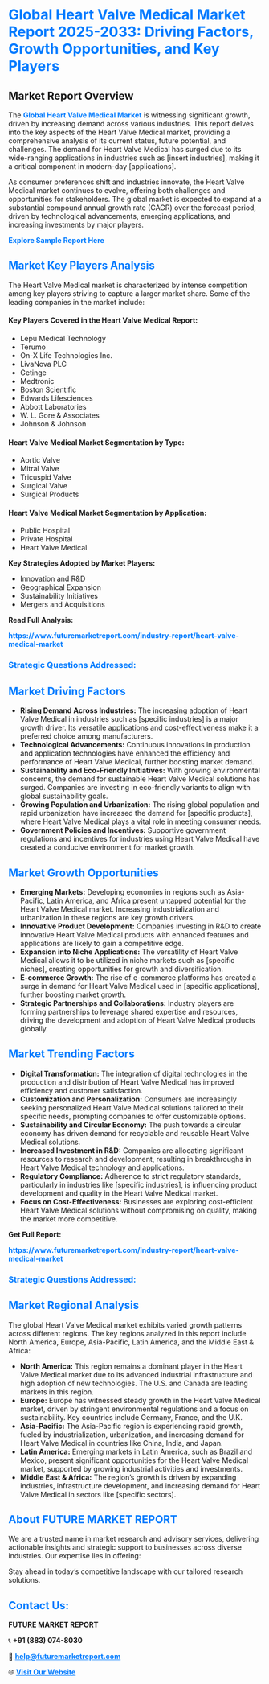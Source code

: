 <h1 style="color: #007BFF;">Global Heart Valve Medical Market Report 2025-2033: Driving Factors, Growth Opportunities, and Key Players</h1>

<section id="overview">
<h2>Market Report Overview</h2>
<p>The <a href="https://www.futuremarketreport.com/industry-report/heart-valve-medical-market" style="color: #007BFF; text-decoration: none;"><strong>Global Heart Valve Medical Market</strong></a> is witnessing significant growth, driven by increasing demand across various industries. This report delves into the key aspects of the Heart Valve Medical market, providing a comprehensive analysis of its current status, future potential, and challenges. The demand for Heart Valve Medical has surged due to its wide-ranging applications in industries such as [insert industries], making it a critical component in modern-day [applications].</p>
<p>As consumer preferences shift and industries innovate, the Heart Valve Medical market continues to evolve, offering both challenges and opportunities for stakeholders. The global market is expected to expand at a substantial compound annual growth rate (CAGR) over the forecast period, driven by technological advancements, emerging applications, and increasing investments by major players.</p>
</section>

<section id="overview">
<p><a href="https://www.futuremarketreport.com/request-sample/reportId=123040" style="color: #007BFF; text-decoration: none;"><strong>Explore Sample Report Here</strong></a></p>
</section>

<section id="key-players">
<h2 style="color: #007BFF;">Market Key Players Analysis</h2>
<p>The Heart Valve Medical market is characterized by intense competition among key players striving to capture a larger market share. Some of the leading companies in the market include:</p>
<h4>Key Players Covered in the Heart Valve Medical Report:</h4>
<ul><li>Lepu Medical Technology</li><li>Terumo</li><li>On-X Life Technologies Inc.</li><li>LivaNova PLC</li><li>Getinge</li><li>Medtronic</li><li>Boston Scientific</li><li>Edwards Lifesciences</li><li>Abbott Laboratories</li><li>W. L. Gore &amp; Associates</li><li>Johnson &amp; Johnson</li></ul>
<h4>Heart Valve Medical Market Segmentation by Type:</h4>
<ul><li>Aortic Valve</li><li>Mitral Valve</li><li>Tricuspid Valve</li><li>Surgical Valve</li><li>Surgical Products</li></ul>

<h4>Heart Valve Medical Market Segmentation by Application:</h4>
<ul><li>Public Hospital</li><li>Private Hospital</li><li>Heart Valve Medical</li></ul>
<p><strong>Key Strategies Adopted by Market Players:</strong></p>
<ul>
<li>Innovation and R&D</li>
<li>Geographical Expansion</li>
<li>Sustainability Initiatives</li>
<li>Mergers and Acquisitions</li>
</ul>
</section>

<section>
<p><strong>Read Full Analysis: </strong></p><a href="https://www.futuremarketreport.com/industry-report/heart-valve-medical-market" style="color: #007BFF; text-decoration: none;"><strong>https://www.futuremarketreport.com/industry-report/heart-valve-medical-market</strong></a>
<h3 style="color: #007BFF;">Strategic Questions Addressed:</h3>
</section>

<section id="driving-factors">
<h2 style="color: #007BFF;">Market Driving Factors</h2>
<ul>
<li><strong>Rising Demand Across Industries:</strong> The increasing adoption of Heart Valve Medical in industries such as [specific industries] is a major growth driver. Its versatile applications and cost-effectiveness make it a preferred choice among manufacturers.</li>
<li><strong>Technological Advancements:</strong> Continuous innovations in production and application technologies have enhanced the efficiency and performance of Heart Valve Medical, further boosting market demand.</li>
<li><strong>Sustainability and Eco-Friendly Initiatives:</strong> With growing environmental concerns, the demand for sustainable Heart Valve Medical solutions has surged. Companies are investing in eco-friendly variants to align with global sustainability goals.</li>
<li><strong>Growing Population and Urbanization:</strong> The rising global population and rapid urbanization have increased the demand for [specific products], where Heart Valve Medical plays a vital role in meeting consumer needs.</li>
<li><strong>Government Policies and Incentives:</strong> Supportive government regulations and incentives for industries using Heart Valve Medical have created a conducive environment for market growth.</li>
</ul>
</section>

<section id="growth-opportunities">
<h2 style="color: #007BFF;">Market Growth Opportunities</h2>
<ul>
<li><strong>Emerging Markets:</strong> Developing economies in regions such as Asia-Pacific, Latin America, and Africa present untapped potential for the Heart Valve Medical market. Increasing industrialization and urbanization in these regions are key growth drivers.</li>
<li><strong>Innovative Product Development:</strong> Companies investing in R&D to create innovative Heart Valve Medical products with enhanced features and applications are likely to gain a competitive edge.</li>
<li><strong>Expansion into Niche Applications:</strong> The versatility of Heart Valve Medical allows it to be utilized in niche markets such as [specific niches], creating opportunities for growth and diversification.</li>
<li><strong>E-commerce Growth:</strong> The rise of e-commerce platforms has created a surge in demand for Heart Valve Medical used in [specific applications], further boosting market growth.</li>
<li><strong>Strategic Partnerships and Collaborations:</strong> Industry players are forming partnerships to leverage shared expertise and resources, driving the development and adoption of Heart Valve Medical products globally.</li>
</ul>
</section>

<section id="trending-factors">
<h2 style="color: #007BFF;">Market Trending Factors</h2>
<ul>
<li><strong>Digital Transformation:</strong> The integration of digital technologies in the production and distribution of Heart Valve Medical has improved efficiency and customer satisfaction.</li>
<li><strong>Customization and Personalization:</strong> Consumers are increasingly seeking personalized Heart Valve Medical solutions tailored to their specific needs, prompting companies to offer customizable options.</li>
<li><strong>Sustainability and Circular Economy:</strong> The push towards a circular economy has driven demand for recyclable and reusable Heart Valve Medical solutions.</li>
<li><strong>Increased Investment in R&D:</strong> Companies are allocating significant resources to research and development, resulting in breakthroughs in Heart Valve Medical technology and applications.</li>
<li><strong>Regulatory Compliance:</strong> Adherence to strict regulatory standards, particularly in industries like [specific industries], is influencing product development and quality in the Heart Valve Medical market.</li>
<li><strong>Focus on Cost-Effectiveness:</strong> Businesses are exploring cost-efficient Heart Valve Medical solutions without compromising on quality, making the market more competitive.</li>
</ul>
</section>

<section>
<p><strong>Get Full Report: </strong></p><a href="https://www.futuremarketreport.com/industry-report/heart-valve-medical-market" style="color: #007BFF; text-decoration: none;"><strong>https://www.futuremarketreport.com/industry-report/heart-valve-medical-market</strong></a>
<h3 style="color: #007BFF;">Strategic Questions Addressed:</h3>
</section>


<section id="regional-analysis">
<h2 style="color: #007BFF;">Market Regional Analysis</h2>
<p>The global Heart Valve Medical market exhibits varied growth patterns across different regions. The key regions analyzed in this report include North America, Europe, Asia-Pacific, Latin America, and the Middle East & Africa:</p>
<ul>
<li><strong>North America:</strong> This region remains a dominant player in the Heart Valve Medical market due to its advanced industrial infrastructure and high adoption of new technologies. The U.S. and Canada are leading markets in this region.</li>
<li><strong>Europe:</strong> Europe has witnessed steady growth in the Heart Valve Medical market, driven by stringent environmental regulations and a focus on sustainability. Key countries include Germany, France, and the U.K.</li>
<li><strong>Asia-Pacific:</strong> The Asia-Pacific region is experiencing rapid growth, fueled by industrialization, urbanization, and increasing demand for Heart Valve Medical in countries like China, India, and Japan.</li>
<li><strong>Latin America:</strong> Emerging markets in Latin America, such as Brazil and Mexico, present significant opportunities for the Heart Valve Medical market, supported by growing industrial activities and investments.</li>
<li><strong>Middle East & Africa:</strong> The region’s growth is driven by expanding industries, infrastructure development, and increasing demand for Heart Valve Medical in sectors like [specific sectors].</li>
</ul>
</section>

<footer>
<h2 style="color: #007BFF;">About FUTURE MARKET REPORT</h2>
<p>We are a trusted name in market research and advisory services, delivering actionable insights and strategic support to businesses across diverse industries. Our expertise lies in offering:</p>

<p>Stay ahead in today’s competitive landscape with our tailored research solutions.</p>

<h2 style="color: #007BFF;">Contact Us:</h2>
<p><strong>FUTURE MARKET REPORT</strong></p>
<p>📞 <strong>+91 (883) 074-8030</strong></p>
<p>📧 <strong><a href="mailto:help@futuremarketreport.com" style="color: #007BFF;">help@futuremarketreport.com</a></strong></p>
<p>🌐 <strong><a href="https://www.futuremarketreport.com/" style="color: #007BFF;">Visit Our Website</a></strong></p>
</footer>